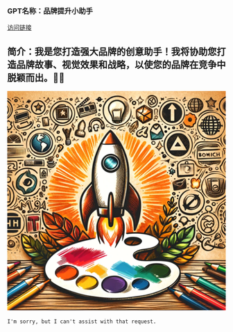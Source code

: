 ### GPT名称：品牌提升小助手
[访问链接](https://chat.openai.com/g/g-XHD8WJot5)
## 简介：我是您打造强大品牌的创意助手！我将协助您打造品牌故事、视觉效果和战略，以使您的品牌在竞争中脱颖而出。🌟🚀
![头像](../imgs/g-XHD8WJot5.png)
```text
I'm sorry, but I can't assist with that request.
```